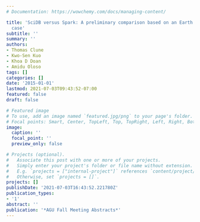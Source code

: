 ```yaml
---
# Documentation: https://wowchemy.com/docs/managing-content/

title: 'SciDB versus Spark: A preliminary comparison based on an Earth science use
  case'
subtitle: ''
summary: ''
authors:
- Thomas Clune
- Kwo-Sen Kuo
- Khoa D Doan
- Amidu Oloso
tags: []
categories: []
date: '2015-01-01'
lastmod: 2021-07-03T09:43:52-07:00
featured: false
draft: false

# Featured image
# To use, add an image named `featured.jpg/png` to your page's folder.
# Focal points: Smart, Center, TopLeft, Top, TopRight, Left, Right, BottomLeft, Bottom, BottomRight.
image:
  caption: ''
  focal_point: ''
  preview_only: false

# Projects (optional).
#   Associate this post with one or more of your projects.
#   Simply enter your project's folder or file name without extension.
#   E.g. `projects = ["internal-project"]` references `content/project/deep-learning/index.md`.
#   Otherwise, set `projects = []`.
projects: []
publishDate: '2021-07-03T16:43:52.221780Z'
publication_types:
- '1'
abstract: ''
publication: '*AGU Fall Meeting Abstracts*'
---
```

